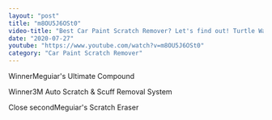 ```yaml
---
layout: "post"
title: "m8OU5J6OSt0"
video-title: "Best Car Paint Scratch Remover? Let's find out! Turtle Wax, Meguiar's, 3M, Nu Finish, Carfidant"
date: "2020-07-27"
youtube: "https://www.youtube.com/watch?v=m8OU5J6OSt0"
category: "Car Paint Scratch Remover"
---
```

<div class="space-y-1"><p><span class="inline-flex items-center justify-center px-2 py-1 mr-2 text-sm font-semibold leading-none text-red-50 bg-red-600 rounded-full">Winner</span>Meguiar's Ultimate Compound<br></p><p><span class="inline-flex items-center justify-center px-2 py-1 mr-2 text-sm font-semibold leading-none text-red-50 bg-red-600 rounded-full">Winner</span>3M Auto Scratch & Scuff Removal System<br></p><p><span class="inline-flex items-center justify-center px-2 py-1 mr-2 text-sm font-semibold leading-none bg-white hover:bg-gray-100 text-gray-400 border border-gray-200 rounded-full">Close second</span>Meguiar's Scratch Eraser<br></p></div>